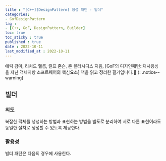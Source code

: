 ```yaml
---
title : "[C++][DesignPattern] 생성 패턴 - 빌더"
categories:
- GofDesignPattern
tag :
- [C++, GoF, DesignPattern, Builder]
toc: true
toc_sticky : true
published : true
date : 2022-10-11
last_modified_at : 2022-10-11
---
```




에릭 감마, 리처드 헬름, 랄프 존슨, 존 블라시디스 지음, [GoF의 디자인패턴::재사용성을 지닌 객체지향 소프트웨어의 핵심요소] 책을 읽고 정리한 필기입니다.📢
{: .notice--warning}





## 빌더

### 의도

복잡한 객체를 생성하는 방법과 표현하는 방법을 별도로 분리하여 서로 다른 표현이라도 동일한 절차로 생성할 수 있도록 제공한다.



### 활용성

빌더 패턴은 다음의 경우에 사용한다.
